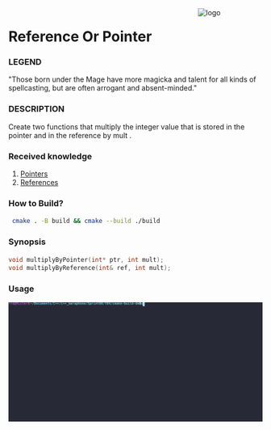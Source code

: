 <img src="https://static.wikia.nocookie.net/elderscrolls/images/5/57/Firmament_Cover.jpeg/revision/latest/scale-to-width-down/312?cb=20130519223145" align="right" alt="logo" height="" width="128px">


# Reference Or Pointer

### LEGEND

"Those born under the Mage have more magicka and talent for all kinds of spellcasting,
but are often arrogant and absent-minded."

### DESCRIPTION

Create two functions that multiply the integer value that is stored in the pointer and in
the reference by mult .

### Received knowledge
1. [Pointers](https://www.programiz.com/cpp-programming/pointers)
2. [References](https://en.cppreference.com/w/cpp/language/reference_initialization)

### How to Build?
```bash
 cmake . -B build && cmake --build ./build
 ```

### Synopsis
```c++
void multiplyByPointer(int* ptr, int mult);
void multiplyByReference(int& ref, int mult);
```

### Usage
![Usage](.local/usage.svg)